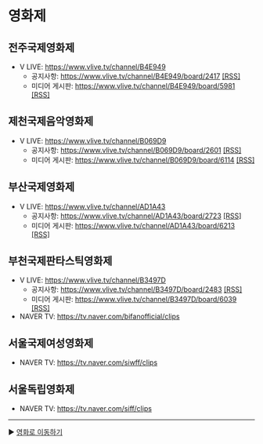 # 영화제
## 전주국제영화제
   - V LIVE: https://www.vlive.tv/channel/B4E949 
      - 공지사항: https://www.vlive.tv/channel/B4E949/board/2417 [[RSS]](https://moviecord.github.io/film-fest/jeonjuitt_notice.xml)  
      - 미디어 게시판: https://www.vlive.tv/channel/B4E949/board/5981 [[RSS]](https://moviecord.github.io/film-fest/jeonjuitt.xml)  
## 제천국제음악영화제 
   - V LIVE: https://www.vlive.tv/channel/B069D9 
      - 공지사항: https://www.vlive.tv/channel/B069D9/board/2601 [[RSS]](https://moviecord.github.io/film-fest/jimff_notice.xml)  
      - 미디어 게시판: https://www.vlive.tv/channel/B069D9/board/6114 [[RSS]](https://moviecord.github.io/film-fest/jimff.xml)  
## 부산국제영화제
   - V LIVE: https://www.vlive.tv/channel/AD1A43 
      - 공지사항: https://www.vlive.tv/channel/AD1A43/board/2723 [[RSS]](https://moviecord.github.io/film-fest/biff_notice.xml)  
      - 미디어 게시판: https://www.vlive.tv/channel/AD1A43/board/6213 [[RSS]](https://moviecord.github.io/film-fest/biff.xml)  
## 부천국제판타스틱영화제
   - V LIVE: https://www.vlive.tv/channel/B3497D
      - 공지사항: https://www.vlive.tv/channel/B3497D/board/2483 [[RSS]](https://moviecord.github.io/film-fest/bifan_notice.xml)  
      - 미디어 게시판: https://www.vlive.tv/channel/B3497D/board/6039 [[RSS]](https://moviecord.github.io/film-fest/bifan.xml)  
   - NAVER TV: https://tv.naver.com/bifanofficial/clips  
## 서울국제여성영화제
   - NAVER TV: https://tv.naver.com/siwff/clips
## 서울독립영화제
   - NAVER TV: https://tv.naver.com/siff/clips

---

▶️ [영화로 이동하기](https://github.com/MOVIECORD/vlive)
